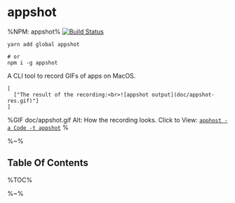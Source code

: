 # appshot

%NPM: appshot%
[![Build Status](https://travis-ci.org/artdecocode/appshot.svg?branch=master)](https://travis-ci.org/artdecocode/appshot)

```
yarn add global appshot

# or
npm i -g appshot
```

A CLI tool to record GIFs of apps on MacOS.

```table
[
  ["The result of the recording:<br>![appshot output](doc/appshot-res.gif)"]
]
```

%GIF doc/appshot.gif
Alt: How the recording looks.
Click to View: [<code>apphost -a Code -t appshot</code>](t)
%

%~%

## Table Of Contents

%TOC%

%~%